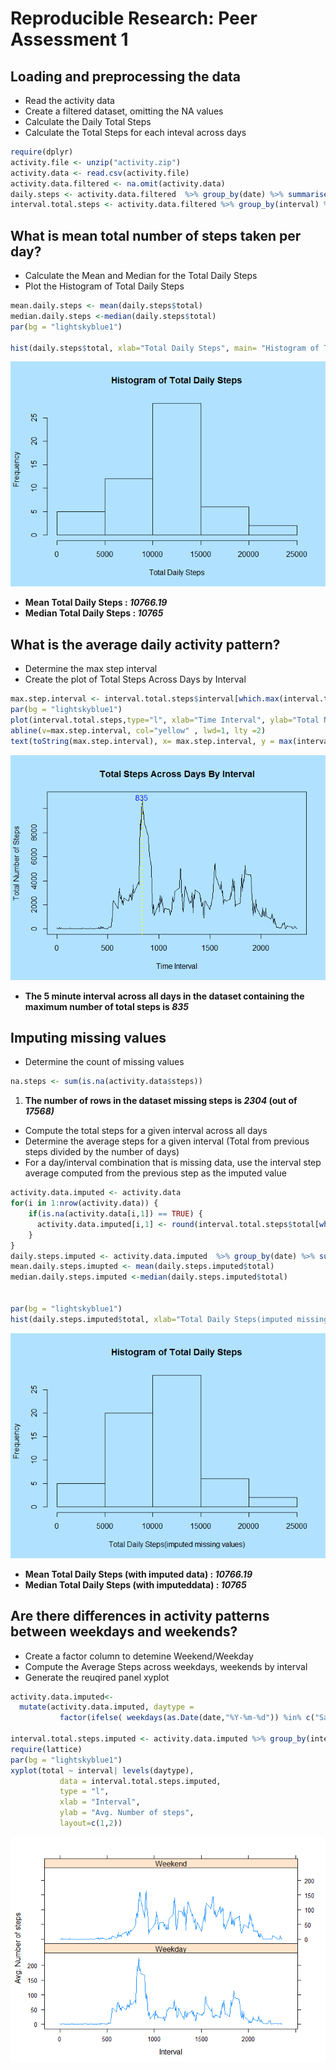 # Reproducible Research: Peer Assessment 1

## Loading and preprocessing the data

* Read the activity data
* Create a filtered dataset, omitting the NA values
* Calculate the Daily Total Steps 
* Calculate the Total Steps for each inteval across days


```r
require(dplyr)
activity.file <- unzip("activity.zip")
activity.data <- read.csv(activity.file)
activity.data.filtered <- na.omit(activity.data)
daily.steps <- activity.data.filtered  %>% group_by(date) %>% summarise(total=sum(steps)) 
interval.total.steps <- activity.data.filtered %>% group_by(interval) %>% summarise(total=sum(steps))
```


## What is mean total number of steps taken per day?

* Calculate the Mean and Median for the Total Daily Steps
* Plot the Histogram of Total Daily Steps


```r
mean.daily.steps <- mean(daily.steps$total)
median.daily.steps <-median(daily.steps$total)
par(bg = "lightskyblue1")

hist(daily.steps$total, xlab="Total Daily Steps", main= "Histogram of Total Daily Steps")
```

![](PA1_template_files/figure-html/unnamed-chunk-2-1.png) 

+ **Mean Total Daily Steps   :  _10766.19_**
+ **Median Total Daily Steps : _10765_**


## What is the average daily activity pattern?

* Determine the max step interval
* Create the plot of Total Steps Across Days by Interval


```r
max.step.interval <- interval.total.steps$interval[which.max(interval.total.steps$total)]
par(bg = "lightskyblue1")
plot(interval.total.steps,type="l", xlab="Time Interval", ylab="Total Number of Steps", main = "Total Steps Across Days By Interval")
abline(v=max.step.interval, col="yellow" , lwd=1, lty =2)
text(toString(max.step.interval), x= max.step.interval, y = max(interval.total.steps$total),col="blue")
```

![](PA1_template_files/figure-html/unnamed-chunk-3-1.png) 


+ **The 5 minute interval across all days in the dataset containing the maximum number of total steps is   _835_**



## Imputing missing values

* Determine the count of missing values


```r
na.steps <- sum(is.na(activity.data$steps))
```

1. **The  number of rows in the dataset missing  steps is   _2304_  (out of _17568)_**


* Compute the total steps for a given interval across all days 
* Determine the average steps for a given interval (Total from previous steps divided by the number of days)
* For a day/interval combination that is missing data, use the interval step average computed from the previous step as the imputed value


```r
activity.data.imputed <- activity.data
for(i in 1:nrow(activity.data)) {
    if(is.na(activity.data[i,1]) == TRUE) {
      activity.data.imputed[i,1] <- round(interval.total.steps$total[which(interval.total.steps$interval ==  activity.data[i,3])]/length(unique(activity.data$date)))
    }
}
daily.steps.imputed <- activity.data.imputed  %>% group_by(date) %>% summarise(total=sum(steps)) 
mean.daily.steps.imupted <- mean(daily.steps.imputed$total)
median.daily.steps.imputed <-median(daily.steps.imputed$total)


par(bg = "lightskyblue1")
hist(daily.steps.imputed$total, xlab="Total Daily Steps(imputed missing values)", main= "Histogram of Total Daily Steps")
```

![](PA1_template_files/figure-html/unnamed-chunk-5-1.png) 


+ **Mean Total Daily Steps  (with imputed data) :  _10766.19_**
+ **Median Total Daily Steps (with imputeddata) : _10765_**


## Are there differences in activity patterns between weekdays and weekends?

* Create a factor column to detemine Weekend/Weekday
* Compute the Average Steps across weekdays, weekends by interval
* Generate the reuqired panel xyplot 



```r
activity.data.imputed<- 
  mutate(activity.data.imputed, daytype = 
           factor(ifelse( weekdays(as.Date(date,"%Y-%m-%d")) %in% c("Saturday","Sunday"),"Weekend","Weekday")))

interval.total.steps.imputed <- activity.data.imputed %>% group_by(interval,daytype) %>% summarise(total=mean(steps))
require(lattice)
par(bg = "lightskyblue1")
xyplot(total ~ interval| levels(daytype), 
           data = interval.total.steps.imputed,
           type = "l",
           xlab = "Interval",
           ylab = "Avg. Number of steps",
           layout=c(1,2))
```

![](PA1_template_files/figure-html/unnamed-chunk-6-1.png) 


